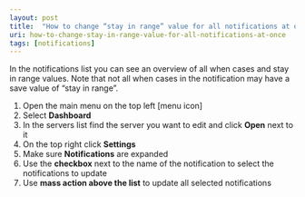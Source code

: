 ```yaml
---
layout: post
title:  "How to change “stay in range” value for all notifications at once?"
uri: how-to-change-stay-in-range-value-for-all-notifications-at-once
tags: [notifications]
---
```


<p>
    In the notifications list you can see an overview of all when cases and stay in range values. Note that not all when
    cases in the notification may have a save value of “stay in range”.
</p>

<!--more-->

<ol>
    <li>Open the main menu on the top left [menu icon]</li>
    <li>Select <strong>Dashboard</strong></li>
    <li>In the servers list find the server you want to edit and click <strong>Open</strong> next to it</li>
    <li>On the top right click <strong>Settings</strong></li>
    <li>Make sure <strong>Notifications</strong> are expanded</li>
    <li>Use the <strong>checkbox</strong> next to the name of the notification to select the notifications to update
    </li>
    <li>Use <strong>mass action above the list</strong> to update all selected notifications</li>
</ol>
